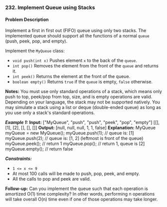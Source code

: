 ### 232. Implement Queue using Stacks

#### Problem Description

Implement a first in first out (FIFO) queue using only two stacks. The implemented queue should support all the functions of a normal `queue` (push, peek, pop, and empty).

Implement the `MyQueue` class:

- `void push(int x)` Pushes element `x` to the back of the `queue`.
- `int pop()` Removes the element from the front of the `queue` and returns it.
- `int peek()` Returns the element at the front of the queue.
- `boolean empty()` Returns `true` if the `queue` is empty, `false` otherwise.

**Notes:**
You must use only standard operations of a stack, which means only push to top, peek/pop from top, size, and is empty operations are valid.
Depending on your language, the stack may not be supported natively. You may simulate a stack using a list or deque (double-ended queue) as long as you use only a stack's standard operations.

**_Example 1:_**
**Input:** ["MyQueue", "push", "push", "peek", "pop", "empty"]
[[], [1], [2], [], [], []]
**Output:** [null, null, null, 1, 1, false]
**Explanation:**
MyQueue myQueue = new MyQueue();
myQueue.push(1); // queue is: [1]
myQueue.push(2); // queue is: [1, 2] (leftmost is front of the queue)
myQueue.peek(); // return 1
myQueue.pop(); // return 1, queue is [2]
myQueue.empty(); // return false

**_Constraints:_**

- `1 <= x <= 9`
- At most 100 calls will be made to push, pop, peek, and empty.
- All the calls to pop and peek are valid.

**Follow-up:** Can you implement the queue such that each operation is amortized O(1) time complexity? In other words, performing n operations will take overall O(n) time even if one of those operations may take longer.
